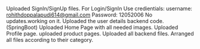 Uploaded SignIn/SignUp files.
For Login/SignIn Use credientials: username: rohithdoppalapudi614@gmail.com
                                   Password: 12052006
No updates.working on it.
Uploaded the user details backend code.(SpringBoot) 
Uploaded Home Page with all needed images.
Uploaded Profile page.
uploaded product pages.
Uploaded all backend files.
Arranged all files according to their category.
